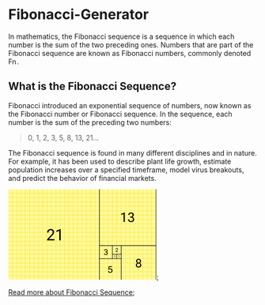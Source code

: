 # Fibonacci-Generator
In mathematics, the Fibonacci sequence is a sequence in which each number is the sum of the two preceding ones. Numbers that are part of the Fibonacci sequence are known as Fibonacci numbers, commonly denoted Fn .

## What is the Fibonacci Sequence?
Fibonacci introduced an exponential sequence of numbers, now known as the Fibonacci number or Fibonacci sequence. In the sequence, each number is the sum of the preceding two numbers:

> 0, 1, 2, 3, 5, 8, 13, 21…

The Fibonacci sequence is found in many different disciplines and in nature. For example, it has been used to describe plant life growth, estimate population increases over a specified timeframe, model virus breakouts, and predict the behavior of financial markets. 

![fibonacci pattern image](./images/fibonacci-img.png);

[Read more about Fibonacci Sequence](https://en.wikipedia.org/wiki/Fibonacci_sequence);

